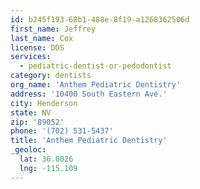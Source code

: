 ```yaml
---
id: b245f193-68b1-488e-8f19-a1268362506d
first_name: Jeffrey
last_name: Cox
license: DDS
services:
  - pediatric-dentist-or-pedodontist
category: dentists
org_name: 'Anthem Pediatric Dentistry'
address: '10400 South Eastern Ave.'
city: Henderson
state: NV
zip: '89052'
phone: '(702) 531-5437'
title: 'Anthem Pediatric Dentistry'
_geoloc:
  lat: 36.0026
  lng: -115.109
---
```

